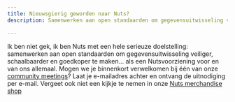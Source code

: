 ```yaml
---
title: Nieuwsgierig geworden naar Nuts?
description: Samenwerken aan open standaarden om gegevensuitwisseling veiliger, schaalbaarder en goedkoper te maken.

---
```


Ik ben niet gek, ik ben Nuts met een hele serieuze doelstelling: samenwerken aan open standaarden om gegevensuitwisseling veiliger, schaalbaarder en goedkoper te maken… als een Nutsvoorziening voor en van ons allemaal. Mogen we je binnenkort verwelkomen bij één van onze [community meetings](./kalender)? Laat je e-mailadres achter en ontvang de uitnodiging per e-mail. Vergeet ook niet een kijkje te nemen in onze [Nuts merchandise shop](https://nuts.myspreadshop.nl)
